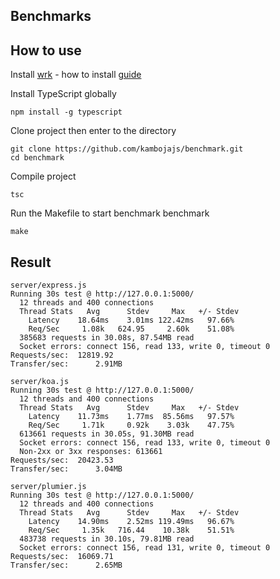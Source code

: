 ## Benchmarks


## How to use

Install [wrk](https://github.com/wg/wrk) - how to install [guide](https://github.com/wg/wrk/wiki/Installing-Wrk-on-Linux)

Install TypeScript globally

```
npm install -g typescript
```

Clone project then enter to the directory

```
git clone https://github.com/kambojajs/benchmark.git
cd benchmark
```

Compile project

```
tsc
```

Run the Makefile to start benchmark benchmark

```
make
```

## Result

```
server/express.js
Running 30s test @ http://127.0.0.1:5000/
  12 threads and 400 connections
  Thread Stats   Avg      Stdev     Max   +/- Stdev
    Latency    18.64ms    3.01ms 122.42ms   97.66%
    Req/Sec     1.08k   624.95     2.60k    51.08%
  385683 requests in 30.08s, 87.54MB read
  Socket errors: connect 156, read 133, write 0, timeout 0
Requests/sec:  12819.92
Transfer/sec:      2.91MB

server/koa.js
Running 30s test @ http://127.0.0.1:5000/
  12 threads and 400 connections
  Thread Stats   Avg      Stdev     Max   +/- Stdev
    Latency    11.73ms    1.77ms  85.56ms   97.57%
    Req/Sec     1.71k     0.92k    3.03k    47.75%
  613661 requests in 30.05s, 91.30MB read
  Socket errors: connect 156, read 133, write 0, timeout 0
  Non-2xx or 3xx responses: 613661
Requests/sec:  20423.53
Transfer/sec:      3.04MB

server/plumier.js
Running 30s test @ http://127.0.0.1:5000/
  12 threads and 400 connections
  Thread Stats   Avg      Stdev     Max   +/- Stdev
    Latency    14.90ms    2.52ms 119.49ms   96.67%
    Req/Sec     1.35k   716.44    10.38k    51.51%
  483738 requests in 30.10s, 79.81MB read
  Socket errors: connect 156, read 131, write 0, timeout 0
Requests/sec:  16069.71
Transfer/sec:      2.65MB
```
